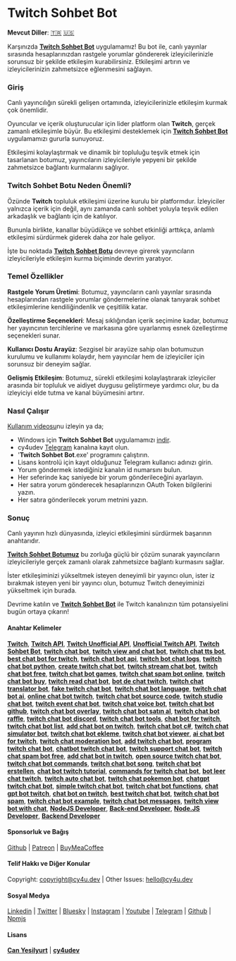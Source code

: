# Twitch Sohbet Bot


**Mevcut Diller**: [🇹🇷](https://cy4u.dev/Twitch-Chat-Bot/tr "Turkish") [🇺🇸](https://cy4u.dev/Twitch-Chat-Bot/ "English")

Karşınızda [**Twitch Sohbet Bot**](https://cy4u.dev/Twitch-Chat-Bot/tr "Twitch Sohbet Bot") uygulamamız! Bu bot ile, canlı yayınlar sırasında hesaplarınızdan rastgele yorumlar göndererek izleyicilerinizle sorunsuz bir şekilde etkileşim kurabilirsiniz. Etkileşimi artırın ve izleyicilerinizin zahmetsizce eğlenmesini sağlayın.

### Giriş
Canlı yayıncılığın sürekli gelişen ortamında, izleyicilerinizle etkileşim kurmak çok önemlidir.

Oyuncular ve içerik oluşturucular için lider platform olan **Twitch**, gerçek zamanlı etkileşimle büyür. Bu etkileşimi desteklemek için [**Twitch Sohbet Bot**](https://cy4u.dev/Twitch-Chat-Bot/tr "Twitch Sohbet Bot") uygulamamızı gururla sunuyoruz.

Etkileşimi kolaylaştırmak ve dinamik bir topluluğu teşvik etmek için tasarlanan botumuz, yayıncıların izleyicileriyle yepyeni bir şekilde zahmetsizce bağlantı kurmalarını sağlıyor.

### Twitch Sohbet Botu Neden Önemli?
Özünde **Twitch** topluluk etkileşimi üzerine kurulu bir platformdur. İzleyiciler yalnızca içerik için değil, aynı zamanda canlı sohbet yoluyla teşvik edilen arkadaşlık ve bağlantı için de katılıyor.

Bununla birlikte, kanallar büyüdükçe ve sohbet etkinliği arttıkça, anlamlı etkileşimi sürdürmek giderek daha zor hale geliyor.

İşte bu noktada [**Twitch Sohbet Botu**](https://cy4u.dev/Twitch-Chat-Bot/tr "Twitch Sohbet Botu") devreye girerek yayıncıların izleyicileriyle etkileşim kurma biçiminde devrim yaratıyor.

### Temel Özellikler

**Rastgele Yorum Üretimi**: Botumuz, yayıncıların canlı yayınlar sırasında hesaplarından rastgele yorumlar göndermelerine olanak tanıyarak sohbet etkileşimlerine kendiliğindenlik ve çeşitlilik katar.

**Özelleştirme Seçenekleri**: Mesaj sıklığından içerik seçimine kadar, botumuz her yayıncının tercihlerine ve markasına göre uyarlanmış esnek özelleştirme seçenekleri sunar.

**Kullanıcı Dostu Arayüz**: Sezgisel bir arayüze sahip olan botumuzun kurulumu ve kullanımı kolaydır, hem yayıncılar hem de izleyiciler için sorunsuz bir deneyim sağlar.

**Gelişmiş Etkileşim**: Botumuz, sürekli etkileşimi kolaylaştırarak izleyiciler arasında bir topluluk ve aidiyet duygusu geliştirmeye yardımcı olur, bu da izleyiciyi elde tutma ve kanal büyümesini artırır.

### Nasıl Çalışır
[Kullanım videosu](https://www.youtube.com/watch?v=vIOtKpeFRpI "Kullanım videosu")nu izleyin ya da;

- Windows için **Twitch Sohbet Bot** uygulamamızı [indir](https://github.com/cy4udev/Twitch-Chat-Bot/raw/Windows/Twitch%20Chat%20Bot%20Installer.exe?download= "indir").
- cy4udev [Telegram](http://t.me/cy4udev_signupbot "Telegram") kanalına kayıt olun.
- '**Twitch Sohbet Bot**.exe' programını çalıştırın.
- Lisans kontrolü için kayıt olduğunuz Telegram kullanıcı adınızı girin.
- Yorum göndermek istediğiniz kanalın id numarsını bulun.
- Her seferinde kaç saniyede bir yorum gönderileceğini ayarlayın.
- Her satıra yorum gönderecek hesaplarınızın OAuth Token bilgilerini yazın.
- Her satıra gönderilecek yorum metnini yazın.


### Sonuç
Canlı yayının hızlı dünyasında, izleyici etkileşimini sürdürmek başarının anahtarıdır.

[**Twitch Sohbet Botumuz**](https://cy4u.dev/Twitch-Chat-Bot/tr "Twitch Sohbet Botu") bu zorluğa güçlü bir çözüm sunarak yayıncıların izleyicileriyle gerçek zamanlı olarak zahmetsizce bağlantı kurmasını sağlar.

İster etkileşiminizi yükseltmek isteyen deneyimli bir yayıncı olun, ister iz bırakmak isteyen yeni bir yayıncı olun, botumuz Twitch deneyiminizi yükseltmek için burada.

Devrime katılın ve [**Twitch Sohbet Bot**](https://cy4u.dev/Twitch-Chat-Bot/tr "Twitch Sohbet Bot") ile Twitch kanalınızın tüm potansiyelini bugün ortaya çıkarın!

#### Anahtar Kelimeler

[**Twitch**](https://cy4u.dev/Twitch-Chat-Bot/ "Twitch"), [**Twitch API**](https://cy4u.dev/Twitch-Chat-Bot/ "Twitch API"), [**Twitch Unofficial API**](https://cy4u.dev/Twitch-Chat-Bot/ "Twitch Unofficial API"), [**Unofficial Twitch API**](https://cy4u.dev/Twitch-Chat-Bot/tr "Unofficial Twitch API"), [**Twitch Sohbet Bot**](https://cy4u.dev/Twitch-Chat-Bot "Twitch Sohbet Bot"), [**twitch chat bot**](https://cy4u.dev/Twitch-Chat-Bot/tr "twitch chat bot"), [**twitch view and chat bot**](https://cy4u.dev/Twitch-Chat-Bot/tr "twitch view and chat bot"), [**twitch chat tts bot**](https://cy4u.dev/Twitch-Chat-Bot/tr "twitch chat tts bot"), [**best chat bot for twitch**](https://cy4u.dev/Twitch-Chat-Bot/tr "best chat bot for twitch"), [**twitch chat bot api**](https://cy4u.dev/Twitch-Chat-Bot/tr "twitch chat bot api"), [**twitch bot chat logs**](https://cy4u.dev/Twitch-Chat-Bot/tr "twitch bot chat logs"), [**twitch chat bot python**](https://cy4u.dev/Twitch-Chat-Bot/tr "twitch chat bot python"), [**create twitch chat bot**](https://cy4u.dev/Twitch-Chat-Bot/tr "create twitch chat bot"), [**twitch stream chat bot**](https://cy4u.dev/Twitch-Chat-Bot/tr "twitch stream chat bot"), [**twitch chat bot free**](https://cy4u.dev/Twitch-Chat-Bot/tr "twitch chat bot free"), [**twitch chat bot games**](https://cy4u.dev/Twitch-Chat-Bot/tr "twitch chat bot games"), [**twitch chat spam bot online**](https://cy4u.dev/Twitch-Chat-Bot/tr "twitch chat spam bot online"), [**twitch chat bot buy**](https://cy4u.dev/Twitch-Chat-Bot/tr "twitch chat bot buy"), [**twitch read chat bot**](https://cy4u.dev/Twitch-Chat-Bot/tr "twitch read chat bot"), [**bot de chat twitch**](https://cy4u.dev/Twitch-Chat-Bot/tr "bot de chat twitch"), [**twitch chat translator bot**](https://cy4u.dev/Twitch-Chat-Bot/tr "twitch chat translator bot"), [**fake twitch chat bot**](https://cy4u.dev/Twitch-Chat-Bot/tr "fake twitch chat bot"), [**twitch chat bot language**](https://cy4u.dev/Twitch-Chat-Bot/tr "twitch chat bot language"), [**twitch chat bot ai**](https://cy4u.dev/Twitch-Chat-Bot/tr "twitch chat bot ai"), [**online chat bot twitch**](https://cy4u.dev/Twitch-Chat-Bot/tr "online chat bot twitch"), [**twitch chat bot source code**](https://cy4u.dev/Twitch-Chat-Bot/tr "twitch chat bot source code"), [**twitch studio chat bot**](https://cy4u.dev/Twitch-Chat-Bot/tr "twitch studio chat bot"), [**twitch event chat bot**](https://cy4u.dev/Twitch-Chat-Bot/tr "twitch event chat bot"), [**twitch chat voice bot**](https://cy4u.dev/Twitch-Chat-Bot/tr "twitch chat voice bot"), [**twitch chat bot github**](https://cy4u.dev/Twitch-Chat-Bot/tr "twitch chat bot github"), [**twitch chat bot overlay**](https://cy4u.dev/Twitch-Chat-Bot/tr "twitch chat bot overlay"), [**twitch chat bot satın al**](https://cy4u.dev/Twitch-Chat-Bot/tr "twitch chat bot satın al"), [**twitch chat bot raffle**](https://cy4u.dev/Twitch-Chat-Bot/tr "twitch chat bot raffle"), [**twitch chat bot discord**](https://cy4u.dev/Twitch-Chat-Bot/tr "twitch chat bot discord"), [**twitch chat bot tools**](https://cy4u.dev/Twitch-Chat-Bot/tr "twitch chat bot tools"), [**chat bot for twitch**](https://cy4u.dev/Twitch-Chat-Bot/tr "chat bot for twitch"), [**twitch chat bot list**](https://cy4u.dev/Twitch-Chat-Bot/tr "twitch chat bot list"), [**add chat bot on twitch**](https://cy4u.dev/Twitch-Chat-Bot/tr "add chat bot on twitch"), [**twitch chat bot c#**](https://cy4u.dev/Twitch-Chat-Bot/tr "twitch chat bot c#"), [**twitch chat simulator bot**](https://cy4u.dev/Twitch-Chat-Bot/tr "twitch chat simulator bot"), [**twitch chat bot ekleme**](https://cy4u.dev/Twitch-Chat-Bot/tr "twitch chat bot ekleme"), [**twitch chat bot viewer**](https://cy4u.dev/Twitch-Chat-Bot/tr "twitch chat bot viewer"), [**ai chat bot for twitch**](https://cy4u.dev/Twitch-Chat-Bot/tr "ai chat bot for twitch"), [**twitch chat moderation bot**](https://cy4u.dev/Twitch-Chat-Bot/tr "twitch chat moderation bot"), [**add twitch chat bot**](https://cy4u.dev/Twitch-Chat-Bot/tr "add twitch chat bot"), [**program twitch chat bot**](https://cy4u.dev/Twitch-Chat-Bot/tr "program twitch chat bot"), [**chatbot twitch chat bot**](https://cy4u.dev/Twitch-Chat-Bot/tr "chatbot twitch chat bot"), [**twitch support chat bot**](https://cy4u.dev/Twitch-Chat-Bot/tr "twitch support chat bot"), [**twitch chat spam bot free**](https://cy4u.dev/Twitch-Chat-Bot/tr "twitch chat spam bot free"), [**add chat bot in twitch**](https://cy4u.dev/Twitch-Chat-Bot/tr "add chat bot in twitch"), [**open source twitch chat bot**](https://cy4u.dev/Twitch-Chat-Bot/tr "open source twitch chat bot"), [**twitch chat bot commands**](https://cy4u.dev/Twitch-Chat-Bot/tr "twitch chat bot commands"), [**twitch chat bot song**](https://cy4u.dev/Twitch-Chat-Bot/tr "twitch chat bot song"), [**twitch chat bot erstellen**](https://cy4u.dev/Twitch-Chat-Bot/tr "twitch chat bot erstellen"), [**chat bot twitch tutorial**](https://cy4u.dev/Twitch-Chat-Bot/tr "chat bot twitch tutorial"), [**commands for twitch chat bot**](https://cy4u.dev/Twitch-Chat-Bot/tr "commands for twitch chat bot"), [**bot leer chat twitch**](https://cy4u.dev/Twitch-Chat-Bot/tr "bot leer chat twitch"), [**twitch auto chat bot**](https://cy4u.dev/Twitch-Chat-Bot/tr "twitch auto chat bot"), [**twitch chat pokemon bot**](https://cy4u.dev/Twitch-Chat-Bot/tr "twitch chat pokemon bot"), [**chatgpt twitch chat bot**](https://cy4u.dev/Twitch-Chat-Bot/tr "chatgpt twitch chat bot"), [**simple twitch chat bot**](https://cy4u.dev/Twitch-Chat-Bot/tr "simple twitch chat bot"), [**twitch chat bot functions**](https://cy4u.dev/Twitch-Chat-Bot/tr "twitch chat bot functions"), [**chat gpt bot twitch**](https://cy4u.dev/Twitch-Chat-Bot/tr "chat gpt bot twitch"), [**chat bot on twitch**](https://cy4u.dev/Twitch-Chat-Bot/tr "chat bot on twitch"), [**best twitch chat bot**](https://cy4u.dev/Twitch-Chat-Bot/tr "best twitch chat bot"), [**twitch chat bot spam**](https://cy4u.dev/Twitch-Chat-Bot/tr "twitch chat bot spam"), [**twitch chat bot example**](https://cy4u.dev/Twitch-Chat-Bot/tr "twitch chat bot example"), [**twitch chat bot messages**](https://cy4u.dev/Twitch-Chat-Bot/tr "twitch chat bot messages"), [**twitch view bot with chat**](https://cy4u.dev/Twitch-Chat-Bot/tr "twitch view bot with chat"), [**NodeJS Developer**](https://cy4u.dev "NodeJS Developer"), [**Back-end Developer**](https://cy4u.dev "Back-end Developer"), [**Node.JS Developer**](https://cy4u.dev "Node.JS Developer"), [**Backend Developer**](https://cy4u.dev "Backend Developer")

#### Sponsorluk ve Bağış

[Github](https://github.com/sponsors/cy4udev "cy4udev github") | [Patreon](https://patreon.com/cy4udev "cy4udev patreon") | [BuyMeaCoffee](https://www.buymeacoffee.com/cy4udev "cy4udev BuyMeaCoffee")

#### Telif Hakkı ve Diğer Konular

Copyright: [copyright@cy4u.dev](mailto:copyright@cy4u.dev "copyright@cy4u.dev") | Other Issues: [hello@cy4u.dev](mailto:hello@cy4u.dev "hello@cy4u.dev")

#### Sosyal Medya

[Linkedin](https://www.linkedin.com/company/cy4udev/ "cy4udev linkedin") | [Twitter](https://twitter.com/cy4udev "cy4udev twitter") | [Bluesky](https://bsky.app/profile/cy4u.dev "cy4udev bluesky") | [Instagram](https://instagram.com/cy4udev "cy4udev instagram") | [Youtube](https://www.youtube.com/@cy4udev "cy4udev youtube") | [Telegram](https://t.me/cy4udev "cy4udev telegram") | [Github](https://github.com/cy4udev "cy4udev github") | [Npmjs](https://www.npmjs.com/~cy4udev "cy4udev npmjs")

#### Lisans

[**Can Yesilyurt**](https://canyesilyurt.com "Can Yesilyurt") | [**cy4udev**](https://cy4u.dev "cy4udev")
